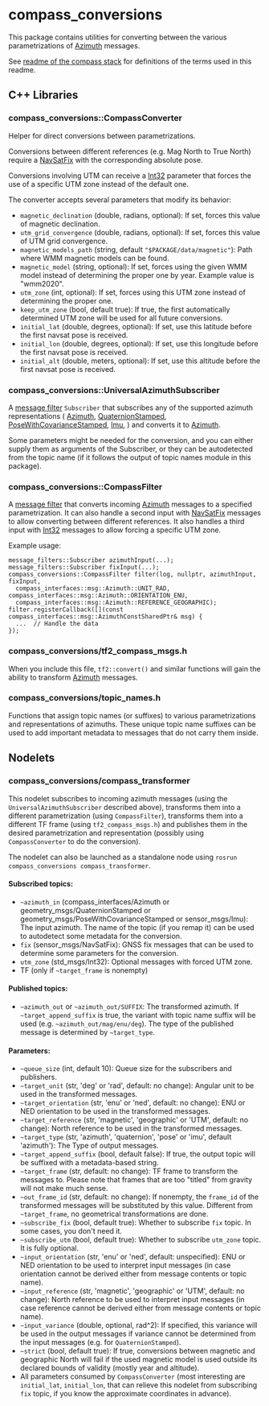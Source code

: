 <!-- SPDX-License-Identifier: BSD-3-Clause -->
<!-- SPDX-FileCopyrightText: Czech Technical University in Prague -->

# compass\_conversions

This package contains utilities for converting between the various parametrizations of
[Azimuth](https://docs.ros.org/en/api/compass_interfaces/html/msg/Azimuth.html) messages.

See [readme of the compass stack](../README.md) for definitions of the terms used in this readme.

## C++ Libraries

### compass\_conversions::CompassConverter

Helper for direct conversions between parametrizations.

Conversions between different references (e.g. Mag North to True North) require a
[NavSatFix](https://docs.ros.org/en/api/sensor_msgs/html/msg/NavSatFix.html) with the corresponding absolute pose.

Conversions involving UTM can receive a [Int32](https://docs.ros.org/en/api/std_msgs/html/msg/Int32.html) parameter
that forces the use of a specific UTM zone instead of the default one.

The converter accepts several parameters that modify its behavior:

- `magnetic_declination` (double, radians, optional): If set, forces this value of magnetic declination.
- `utm_grid_convergence` (double, radians, optional): If set, forces this value of UTM grid convergence.
- `magnetic_models_path` (string, default `"$PACKAGE/data/magnetic"`): Path where WMM magnetic models can be found.
- `magnetic_model` (string, optional): If set, forces using the given WMM model instead of determining the proper
    one by year. Example value is "wmm2020".
- `utm_zone` (int, optional): If set, forces using this UTM zone instead of determining the proper one.
- `keep_utm_zone` (bool, default true): If true, the first automatically determined UTM zone will be used for all future
    conversions.
- `initial_lat` (double, degrees, optional): If set, use this latitude before the first navsat pose is received.
- `initial_lon` (double, degrees, optional): If set, use this longitude before the first navsat pose is received.
- `initial_alt` (double, meters, optional): If set, use this altitude before the first navsat pose is received.

### compass\_conversions::UniversalAzimuthSubscriber

A [message filter](https://wiki.ros.org/message_filters) `Subscriber` that subscribes any of the supported azimuth
representations (
[Azimuth](https://docs.ros.org/en/api/compass_interfaces/html/msg/Azimuth.html),
[QuaternionStamped](https://docs.ros.org/en/api/geometry_msgs/html/msg/QuaternionStamped.html),
[PoseWithCovarianceStamped](https://docs.ros.org/en/api/geometry_msgs/html/msg/pose_with_covariance_stamped.hpptml),
[Imu](https://docs.ros.org/en/api/sensor_msgs/html/msg/Imu.html),
) and converts it to [Azimuth](https://docs.ros.org/en/api/compass_interfaces/html/msg/Azimuth.html).

Some parameters might be needed for the conversion, and you can either supply them as arguments of the Subscriber,
or they can be autodetected from the topic name (if it follows the output of topic names module in this package).

### compass\_conversions::CompassFilter

A [message filter](https://wiki.ros.org/message_filters) that converts incoming
[Azimuth](https://docs.ros.org/en/api/compass_interfaces/html/msg/Azimuth.html) messages to a specified parametrization.
It can also handle a second input with [NavSatFix](https://docs.ros.org/en/api/sensor_msgs/html/msg/NavSatFix.html)
messages to allow converting between different references. It also handles a third input with
[Int32](https://docs.ros.org/en/api/std_msgs/html/msg/Int32.html) messages to allow forcing a specific UTM zone.

Example usage:

```
message_filters::Subscriber azimuthInput(...);
message_filters::Subscriber fixInput(...);
compass_conversions::CompassFilter filter(log, nullptr, azimuthInput, fixInput,
  compass_interfaces::msg::Azimuth::UNIT_RAD, compass_interfaces::msg::Azimuth::ORIENTATION_ENU,
  compass_interfaces::msg::Azimuth::REFERENCE_GEOGRAPHIC);
filter.registerCallback([](const compass_interfaces::msg::AzimuthConstSharedPtr& msg) {
  ...  // Handle the data
});
```

### compass\_conversions/tf2\_compass\_msgs.h

When you include this file, `tf2::convert()` and similar functions will gain the ability to transform
[Azimuth](https://docs.ros.org/en/api/compass_interfaces/html/msg/Azimuth.html) messages.

### compass\_conversions/topic\_names.h

Functions that assign topic names (or suffixes) to various parametrizations and representations of azimuths.
These unique topic name suffixes can be used to add important metadata to messages that do not carry them inside.

## Nodelets

### compass\_conversions/compass\_transformer

This nodelet subscribes to incoming azimuth messages (using the `UniversalAzimuthSubscriber` described above),
transforms them into a different parametrization (using `CompassFilter`), transforms them into a different TF frame
(using `tf2_compass_msgs.h`) and publishes them in the desired parametrization and representation (possibly using
`CompassConverter` to do the conversion).

The nodelet can also be launched as a standalone node using `rosrun compass_conversions compass_transformer`.

#### Subscribed topics:

- `~azimuth_in` (compass_interfaces/Azimuth or geometry_msgs/QuaternionStamped or geometry_msgs/PoseWithCovarianceStamped
    or sensor_msgs/Imu): The input azimuth. The name of the topic (if you remap it) can be used to autodetect some
    metadata for the conversion.
 - `fix` (sensor_msgs/NavSatFix): GNSS fix messages that can be used to determine some parameters for the conversion.
 - `utm_zone` (std_msgs/Int32): Optional messages with forced UTM zone.
 - TF (only if `~target_frame` is nonempty)

#### Published topics:

 - `~azimuth_out` or `~azimuth_out/SUFFIX`: The transformed azimuth. If `~target_append_suffix` is true, the variant
    with topic name suffix will be used (e.g. `~azimuth_out/mag/enu/deg`). The type of the published message is
    determined by `~target_type`.

#### Parameters:

- `~queue_size` (int, default 10): Queue size for the subscribers and publishers.
- `~target_unit` (str, 'deg' or 'rad', default: no change): Angular unit to be used in the transformed messages.
- `~target_orientation` (str, 'enu' or 'ned', default: no change): ENU or NED orientation to be used in the
    transformed messages.
- `~target_reference` (str, 'magnetic', 'geographic' or 'UTM', default: no change): North reference to be used in the
    transformed messages.
- `~target_type` (str, 'azimuth', 'quaternion', 'pose' or 'imu', default 'azimuth'): The Type of output messages.
- `~target_append_suffix` (bool, default false): If true, the output topic will be suffixed with a metadata-based
    string.
- `~target_frame` (str, default: no change): TF frame to transform the messages to. Please note that frames that are
    too "titled" from gravity will not make much sense.
- `~out_frame_id` (str, default: no change): If nonempty, the `frame_id` of the transformed messages will be substituted
    by this value. Different from `~target_frame`, no geometrical transformations are done.
- `~subscribe_fix` (bool, default true): Whether to subscribe `fix` topic. In some cases, you don't need it.
- `~subscribe_utm` (bool, default true): Whether to subscribe `utm_zone` topic. It is fully optional.
- `~input_orientation` (str, 'enu' or 'ned', default: unspecified): ENU or NED orientation to be used to interpret
    input messages (in case orientation cannot be derived either from message contents or topic name).
- `~input_reference` (str, 'magnetic', 'geographic' or 'UTM', default: no change): North reference to be used to
    interpret input messages (in case reference cannot be derived either from message contents or topic name).
- `~input_variance` (double, optional, rad^2): If specified, this variance will be used in the output messages
    if variance cannot be determined from the input messages (e.g. for `QuaternionStamped`).
- `~strict` (bool, default true): If true, conversions between magnetic and geographic North will fail if the used
    magnetic model is used outside its declared bounds of validity (mostly year and altitude).
- All parameters consumed by `CompassConverter` (most interesting are `initial_lat`, `initial_lon`, that can relieve
    this nodelet from subscribing `fix` topic, if you know the approximate coordinates in advance).
